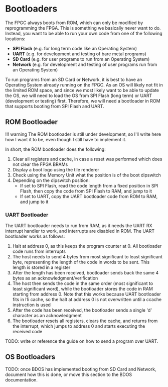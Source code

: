 # Bootloaders

The FPGC always boots from ROM, which can only be modified by reprogramming the FPGA. This is something we basically never want to do. Instead, you want to be able to run your own code from one of the following locations:

- **SPI Flash** (e.g. for long term code like an Operating System)
- **UART** (e.g. for development and testing of bare metal programs)
- **SD Card** (e.g. for user programs to run from an Operating System)
- **Network** (e.g. for development and testing of user programs run from an Operating System)

To run programs from an SD Card or Network, it is best to have an Operating System already running on the FPGC. As an OS will likely not fit in the limited ROM space, and since we most likely want to be able to update the OS, we will need to load the OS from SPI Flash (long term) or UART (development or testing) first. Therefore, we will need a bootloader in ROM that supports booting from SPI Flash and UART.

## ROM Bootloader

!!! warning
    The ROM bootloader is still under development, so I'll write here how I want it to be, even though I still have to implement it.

In short, the ROM bootloader does the following:

1. Clear all registers and cache, in case a reset was performed which does not clear the FPGA BRAMs
2. Display a boot logo using the tile renderer
3. Check using the Memory Unit what the position is of the boot dipswitch
4. Depending on the dipswitch position:
    - If set to SPI Flash, read the code length from a fixed position in SPI Flash, then copy the code from SPI Flash to RAM, and jump to it
    - If set to UART, copy the UART bootloader code from ROM to RAM, and jump to it

### UART Bootloader

The UART bootloader needs to run from RAM, as it needs the UART RX interrupt handler to work, and interrupts are disabled in ROM. The UART bootloader works as follows:

1. Halt at address 0, as this keeps the program counter at 0. All bootloader code runs from interrupts
2. The host needs to send 4 bytes from most significant to least significant byte, representing the length of the code in words to be sent. This length is stored in a register
3. After the length has been received, bootloader sends back the same 4 bytes as an acknowledgment/verification
4. The host then sends the code in the same order (most significant to least significant word), while the bootloader stores the code in RAM starting from address 0. Note that this works because UART bootloader fits in l1i cache, so the halt at address 0 is not overwritten until a ccache instruction is used
5. After the code has been received, the bootloader sends a single 'd' character as an acknowledgment
6. The bootloader resets all registers, clears the cache, and returns from the interrupt, which jumps to address 0 and starts executing the received code

TODO: write or reference the guide on how to send a program over UART.

## OS Bootloaders

TODO: once BDOS has implemented booting from SD Card and Network, document how this is done, or move this section to the BDOS documentation.

